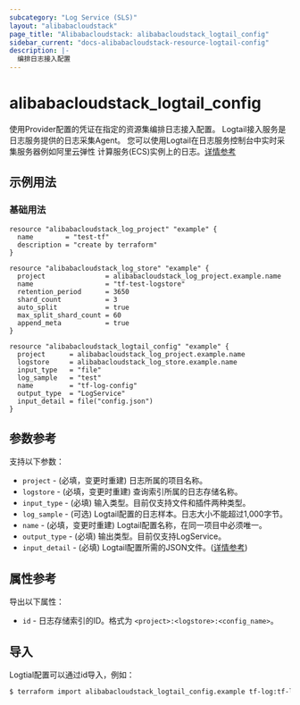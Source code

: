 ```yaml
---
subcategory: "Log Service (SLS)"
layout: "alibabacloudstack"
page_title: "Alibabacloudstack: alibabacloudstack_logtail_config"
sidebar_current: "docs-alibabacloudstack-resource-logtail-config"
description: |-
  编排日志接入配置
---
```


# alibabacloudstack_logtail_config

使用Provider配置的凭证在指定的资源集编排日志接入配置。
Logtail接入服务是日志服务提供的日志采集Agent。
您可以使用Logtail在日志服务控制台中实时采集服务器例如阿里云弹性
计算服务(ECS)实例上的日志。[详情参考](https://www.alibabacloud.com/help/doc-detail/29058.htm
)

## 示例用法

### 基础用法

```
resource "alibabacloudstack_log_project" "example" {
  name        = "test-tf"
  description = "create by terraform"
}

resource "alibabacloudstack_log_store" "example" {
  project               = alibabacloudstack_log_project.example.name
  name                  = "tf-test-logstore"
  retention_period      = 3650
  shard_count           = 3
  auto_split            = true
  max_split_shard_count = 60
  append_meta           = true
}

resource "alibabacloudstack_logtail_config" "example" {
  project      = alibabacloudstack_log_project.example.name
  logstore     = alibabacloudstack_log_store.example.name
  input_type   = "file"
  log_sample   = "test"
  name         = "tf-log-config"
  output_type  = "LogService"
  input_detail = file("config.json")
}
```


## 参数参考

支持以下参数：

* `project` - (必填，变更时重建) 日志所属的项目名称。
* `logstore` - (必填，变更时重建) 查询索引所属的日志存储名称。
* `input_type` - (必填) 输入类型。目前仅支持文件和插件两种类型。
* `log_sample` - (可选) Logtail配置的日志样本。日志大小不能超过1,000字节。
* `name` - (必填，变更时重建) Logtail配置名称，在同一项目中必须唯一。
* `output_type` - (必填) 输出类型。目前仅支持LogService。
* `input_detail` - (必填) Logtail配置所需的JSON文件。([详情参考](https://www.alibabacloud.com/help/doc-detail/29058.htm))
  

## 属性参考

导出以下属性：

* `id` - 日志存储索引的ID。格式为 `<project>:<logstore>:<config_name>`。

## 导入

Logtial配置可以通过id导入，例如：

```bash
$ terraform import alibabacloudstack_logtail_config.example tf-log:tf-log-store:tf-log-config
```